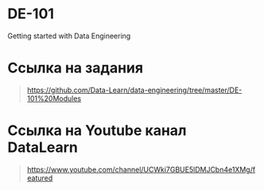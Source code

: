 # DE-101
Getting started with Data Engineering


# Ссылка на задания 
> https://github.com/Data-Learn/data-engineering/tree/master/DE-101%20Modules

# Ссылка на Youtube канал DataLearn
> https://www.youtube.com/channel/UCWki7GBUE5lDMJCbn4e1XMg/featured
